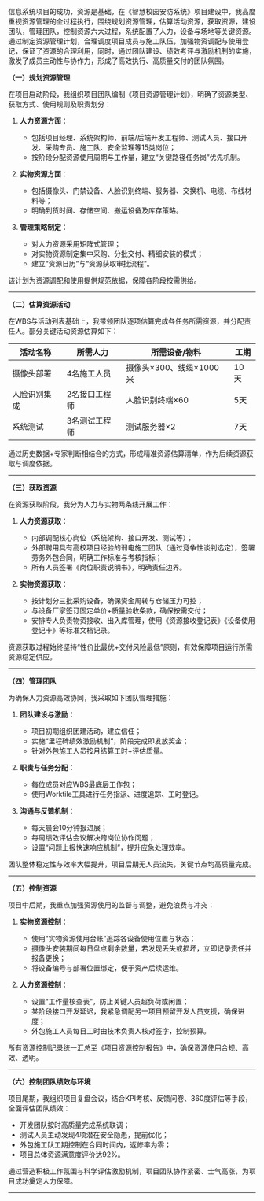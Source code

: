 信息系统项目的成功，资源是基础，在《智慧校园安防系统》项目建设中，我高度重视资源管理的全过程执行，围绕规划资源管理，估算活动资源，获取资源，建设团队，管理团队，控制资源六大过程，系统配置了人力，设备与场地等关键资源。通过制定资源管理计划，合理调度项目成员与施工队伍，加强物资调配与使用登记，保证了资源的合理利用，同时，通过团队建设、绩效考评与激励机制的实施，激发了成员主动性与协作力，形成了高效执行、高质量交付的团队氛围。


**（一）规划资源管理**

在项目启动阶段，我组织项目团队编制《项目资源管理计划》，明确了资源类型、获取方式、使用规则及职责划分：

1. **人力资源方面**：

   * 包括项目经理、系统架构师、前端/后端开发工程师、测试人员、接口开发、采购专员、施工队、安全监理等15类岗位；
   * 按阶段分配资源使用周期与工作量，建立“关键路径任务岗”优先机制。

2. **实物资源方面**：

   * 包括摄像头、门禁设备、人脸识别终端、服务器、交换机、电缆、布线材料等；
   * 明确到货时间、存储空间、搬运设备及库存策略。

3. **管理策略制定**：

   * 对人力资源采用矩阵式管理；
   * 对实物资源制定集中采购、分批交付、精细安装的模式；
   * 建立“资源日历”与“资源获取审批流程”。

该计划为资源调配和使用提供规范依据，保障各阶段按需供给。

---

**（二）估算资源活动**

在WBS与活动列表基础上，我带领团队逐项估算完成各任务所需资源，并分配责任人。部分关键活动资源估算如下：

| 活动名称   | 所需人力    | 所需设备/物料          | 工期  |
| ------ | ------- | ---------------- | --- |
| 摄像头部署  | 4名施工人员  | 摄像头×300、线缆×1000米 | 10天 |
| 人脸识别集成 | 2名接口工程师 | 人脸识别终端×60        | 5天  |
| 系统测试   | 3名测试工程师 | 测试服务器×2          | 7天  |

通过历史数据+专家判断相结合的方式，形成精准资源估算清单，作为后续资源获取与调度依据。

---

**（三）获取资源**

在资源获取阶段，我分为人力与实物两条线开展工作：

1. **人力资源获取**：

   * 内部调配核心岗位（系统架构、接口开发、测试等）；
   * 外部聘用具有高校项目经验的弱电施工团队（通过竞争性谈判选定），签署劳务外包合同，明确工作标准与考核指标；
   * 所有人员签署《岗位职责说明书》，明确责任边界。

2. **实物资源获取**：

   * 按计划分三批采购设备，确保资金周转与仓储压力可控；
   * 与设备厂家签订固定单价+质量验收条款，确保按需交付；
   * 安排专人负责物资接收、出入库管理，使用《资源接收登记表》《设备使用登记卡》等标准文档记录。

资源获取过程始终坚持“性价比最优+交付风险最低”原则，有效保障项目运行所需资源稳定供应。

---

**（四）管理团队**

为确保人力资源高效协同，我采取如下团队管理措施：

1. **团队建设与激励**：

   * 项目初期组织团建活动，建立信任；
   * 实施“里程碑绩效激励机制”，阶段完成即发放奖金；
   * 针对外包施工人员按月结算工时+评估质量。

2. **职责与任务分配**：

   * 每位成员对应WBS最底层工作包；
   * 使用Worktile工具进行任务指派、进度追踪、工时登记。

3. **沟通与反馈机制**：

   * 每天晨会10分钟报进展；
   * 每周绩效评估会议解决跨岗位协作问题；
   * 设置“问题上报快速响应机制”，提升应急处理效率。

团队整体稳定性与效率大幅提升，项目后期无人员流失，关键节点均高质量完成。

---

**（五）控制资源**

项目中后期，我重点加强资源使用的监督与调整，避免浪费与冲突：

1. **实物资源控制**：

   * 使用“实物资源使用台账”追踪各设备使用位置与状态；
   * 摄像头安装期间每日盘点剩余数量，若发现丢失或损坏，立即记录责任并报备更换；
   * 将设备编号与部署位置绑定，便于资产后续运维。

2. **人力资源控制**：

   * 设置“工作量核查表”，防止关键人员超负荷或闲置；
   * 某阶段接口开发延迟，我紧急调配另一项目预留开发人员支援，确保进度；
   * 外包施工人员每日工时由技术负责人核对签字，控制预算。

所有资源控制记录统一汇总至《项目资源控制报告》中，确保资源使用合规、高效、透明。

---

**（六）控制团队绩效与环境**

项目尾期，我组织项目复盘会议，结合KPI考核、反馈问卷、360度评估等手段，全面评估团队绩效：

* 开发团队按时高质量完成系统联调；
* 测试人员主动发现4项潜在安全隐患，提前优化；
* 外包施工队工期控制在合同时间内，返修率为零；
* 项目总体资源满意度评价达92%。

通过营造积极工作氛围与科学评估激励机制，项目团队协作紧密、士气高涨，为项目成功奠定人力保障。

---

